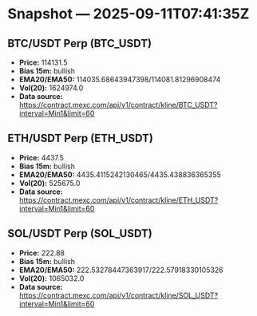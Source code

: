 # Snapshot — 2025-09-11T07:41:35Z

## BTC/USDT Perp (BTC_USDT)
- **Price:** 114131.5
- **Bias 15m:** bullish
- **EMA20/EMA50:** 114035.68643947398/114081.81296908474
- **Vol(20):** 1624974.0
- **Data source:** https://contract.mexc.com/api/v1/contract/kline/BTC_USDT?interval=Min1&limit=60

## ETH/USDT Perp (ETH_USDT)
- **Price:** 4437.5
- **Bias 15m:** bullish
- **EMA20/EMA50:** 4435.4115242130465/4435.438836365355
- **Vol(20):** 525675.0
- **Data source:** https://contract.mexc.com/api/v1/contract/kline/ETH_USDT?interval=Min1&limit=60

## SOL/USDT Perp (SOL_USDT)
- **Price:** 222.88
- **Bias 15m:** bullish
- **EMA20/EMA50:** 222.53278447363917/222.57918330105326
- **Vol(20):** 1065032.0
- **Data source:** https://contract.mexc.com/api/v1/contract/kline/SOL_USDT?interval=Min1&limit=60
